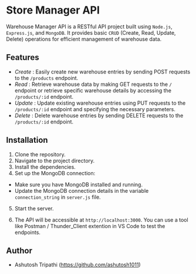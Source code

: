 # Store Manager API

Warehouse Manager API is a RESTful API project built using `Node.js`, `Express.js`, and `MongoDB`. It provides basic `CRUD` (Create, Read, Update, Delete) operations for efficient management of warehouse data.

## Features

- *Create* : Easily create new warehouse entries by sending POST requests to the `/products` endpoint.
- *Read*   : Retrieve warehouse data by making GET requests to the `/` endpoint or retrieve specific warehouse details by accessing the `/products/:id` endpoint.
- *Update* : Update existing warehouse entries using PUT requests to the `/products/:id` endpoint and specifying the necessary parameters.
- *Delete* : Delete warehouse entries by sending DELETE requests to the `/products/:id` endpoint.

## Installation

1. Clone the repository.
2. Navigate to the project directory.
3. Install the dependencies.
4. Set up the MongoDB connection:
- Make sure you have MongoDB installed and running.
- Update the MongoDB connection details in the variable `connection_string` in `server.js` file. 
5. Start the server.

6. The API will be accessible at `http://localhost:3000`. You can use a tool like Postman / Thunder_Client extention in VS Code to test the endpoints.

## Author

- Ashutosh Tripathi (https://github.com/ashutosh1011)
